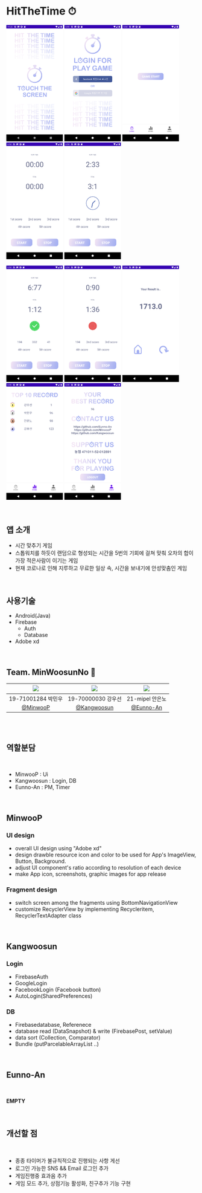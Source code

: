 # HitTheTime ⏱

<img src="./images/Hitthetime_MainActivity.png" width="150"/> <img src="./images/Hitthetime_LoginActivity.png" width="150"/> <img src="./images/Hitthetime_GameFragment.png" width="150"/> <img src="./images/Hitthetime_GameStart.png" width="150"/> <img src="./images/Hitthetime_GameInside.png" width="150"/>

<img src="./images/Hitthetime_GameCorrect.png" width="150"/> <img src="./images/Hitthetime_GameWrong.png" width="150"/> <img src="./images/Hitthetime_GameResult.png" width="150"/> <img src="./images/Hitthetime_RankFragment.png" width="150"/> <img src="./images/Hitthetime_UserFragment.png" width="150"/>

<br>

## 앱 소개

- 시간 맞추기 게임
- 스톱워치를 하듯이 랜덤으로 형성되는 시간을 5번의 기회에 걸쳐 맞춰 오차의 합이 가장 적은사람이 이기는 게임
- 현재 코로나로 인해 지루하고 무료한 일상 속, 시간을 보내기에 안성맞춤인 게임

<br>

## 사용기술

- Android(Java)
- Firebase
  - Auth
  - Database
- Adobe xd

<br>

## Team. MinWoosunNo 🧸

|<img src="https://avatars3.githubusercontent.com/u/31370590?s=400&u=69c8ca79448ddcdb787ed5613f9c9cf5f7467995&v=4" width=300/>|<img src="https://avatars3.githubusercontent.com/u/29699207?s=460&u=9cb648ac080b2f5979e9194d56c25692ec224972&v=4" width=300/>|<img src="https://avatars3.githubusercontent.com/u/33450365?s=400&u=6687a66d2bb5bc347ece566d33cdda9d8f5a7657&v=4" width=300/>|
|:-:|:-:|:-:|
|19-71001284 박민우|19-70000030 강우선|21-mipel 안은노|
| [@MinwooP](https://github.com/MinwooP) | [@Kangwoosun](https://github.com/Kangwoosun) | [@Eunno-An](https://github.com/Eunno-An)

<br>

<br>

## 역할분담

<br>

 - MinwooP : Ui
 - Kangwoosun : Login, DB
 - Eunno-An : PM, Timer

<br>

## MinwooP

### UI design
 - overall UI design using "Adobe xd"
 - design drawble resource icon and color to be used for App's ImageView, Button, Background.
 - adjust UI component's ratio according to resolution of each device
 - make App icon, screenshots, graphic images for app release


### Fragment design
 - switch screen among the fragments using BottomNavigationView
 - customize RecyclerView by implementing Recycleritem, RecyclerTextAdapter class

<br>


## Kangwoosun


### Login
 - FirebaseAuth
 - GoogleLogin
 - FacebookLogin (Facebook button)
 - AutoLogin(SharedPreferences)


### DB
 - Firebasedatabase, Referenece
 - database read (DataSnapshot) & write (FirebasePost, setValue)
 - data sort (Collection, Comparator)
 - Bundle (putParcelableArrayList ..)

<br>

## Eunno-An

<br>

**EMPTY**


<br>

## 개선할 점

<br>

 - 종종 타이머가 불규칙적으로 진행되는 사항 게선
 - 로그인 가능한 SNS && Email 로그인 추가
 - 게임진행중 효과음 추가
 - 게임 모드 추가, 상점기능 활성화, 친구추가 기능 구현


